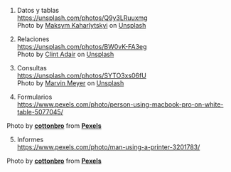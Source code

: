 1. Datos y tablas  
https://unsplash.com/photos/Q9y3LRuuxmg  
<span>Photo by <a href="https://unsplash.com/@qwitka?utm_source=unsplash&amp;utm_medium=referral&amp;utm_content=creditCopyText">Maksym Kaharlytskyi</a> on <a href="https://unsplash.com/?utm_source=unsplash&amp;utm_medium=referral&amp;utm_content=creditCopyText">Unsplash</a></span>

2. Relaciones  
https://unsplash.com/photos/BW0vK-FA3eg  
<span>Photo by <a href="https://unsplash.com/@clintadair?utm_source=unsplash&amp;utm_medium=referral&amp;utm_content=creditCopyText">Clint Adair</a> on <a href="https://unsplash.com/?utm_source=unsplash&amp;utm_medium=referral&amp;utm_content=creditCopyText">Unsplash</a></span>

3. Consultas  
https://unsplash.com/photos/SYTO3xs06fU  
<span>Photo by <a href="https://unsplash.com/@marvelous?utm_source=unsplash&amp;utm_medium=referral&amp;utm_content=creditCopyText">Marvin Meyer</a> on <a href="https://unsplash.com/?utm_source=unsplash&amp;utm_medium=referral&amp;utm_content=creditCopyText">Unsplash</a></span>

4. Formularios  
https://www.pexels.com/photo/person-using-macbook-pro-on-white-table-5077045/  
<div class="js-copy-attribute-content photo-page__adp-cta__container__attribution">Photo by <strong><a href="https://www.pexels.com/@cottonbro?utm_content=attributionCopyText&amp;utm_medium=referral&amp;utm_source=pexels">cottonbro</a></strong> from <strong><a href="https://www.pexels.com/photo/person-using-macbook-pro-on-white-table-5077045/?utm_content=attributionCopyText&amp;utm_medium=referral&amp;utm_source=pexels">Pexels</a></strong></div>

5. Informes  
https://www.pexels.com/photo/man-using-a-printer-3201783/  
<div class="js-copy-attribute-content photo-page__adp-cta__container__attribution">Photo by <strong><a href="https://www.pexels.com/@cottonbro?utm_content=attributionCopyText&amp;utm_medium=referral&amp;utm_source=pexels">cottonbro</a></strong> from <strong><a href="https://www.pexels.com/photo/man-using-a-printer-3201783/?utm_content=attributionCopyText&amp;utm_medium=referral&amp;utm_source=pexels">Pexels</a></strong></div>
